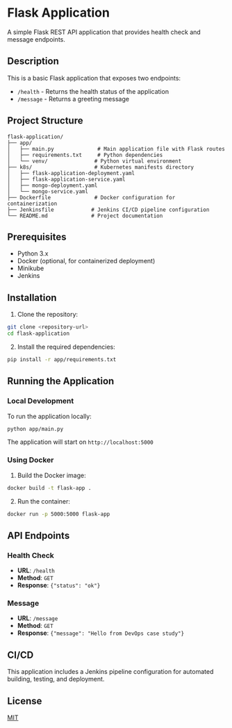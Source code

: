 # Flask Application

A simple Flask REST API application that provides health check and message endpoints.

## Description

This is a basic Flask application that exposes two endpoints:
- `/health` - Returns the health status of the application
- `/message` - Returns a greeting message

## Project Structure

```
flask-application/
├── app/
│   ├── main.py              # Main application file with Flask routes
│   ├── requirements.txt     # Python dependencies
│   └── venv/               # Python virtual environment
├── k8s/                    # Kubernetes manifests directory
│   ├── flask-application-deployment.yaml
│   ├── flask-application-service.yaml
│   ├── mongo-deployment.yaml
│   └── mongo-service.yaml
├── Dockerfile              # Docker configuration for containerization
├── Jenkinsfile            # Jenkins CI/CD pipeline configuration
└── README.md              # Project documentation
```

## Prerequisites

- Python 3.x
- Docker (optional, for containerized deployment)
- Minikube
- Jenkins

## Installation

1. Clone the repository:
```bash
git clone <repository-url>
cd flask-application
```

2. Install the required dependencies:
```bash
pip install -r app/requirements.txt
```

## Running the Application

### Local Development
To run the application locally:
```bash
python app/main.py
```
The application will start on `http://localhost:5000`

### Using Docker
1. Build the Docker image:
```bash
docker build -t flask-app .
```

2. Run the container:
```bash
docker run -p 5000:5000 flask-app
```

## API Endpoints

### Health Check
- **URL**: `/health`
- **Method**: `GET`
- **Response**: `{"status": "ok"}`

### Message
- **URL**: `/message`
- **Method**: `GET`
- **Response**: `{"message": "Hello from DevOps case study"}`

## CI/CD

This application includes a Jenkins pipeline configuration for automated building, testing, and deployment.

## License

[MIT](https://opensource.org/licenses/MIT)
